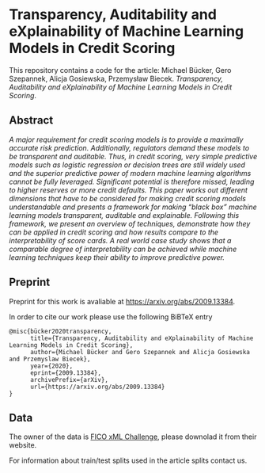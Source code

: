 # Transparency, Auditability and eXplainability of Machine Learning Models in Credit Scoring

This repository contains a code for the article: Michael Bücker, Gero Szepannek, Alicja Gosiewska, Przemysław Biecek. *Transparency, Auditability and eXplainability of Machine Learning Models in Credit Scoring*. 


## Abstract 

*A major requirement for credit scoring models is to provide a maximally accurate risk prediction. Additionally, regulators demand these models to be transparent and auditable. Thus, in credit scoring, very simple predictive models such as logistic regression or decision trees are still widely used and the superior predictive power of modern machine learning algorithms cannot be fully leveraged. Significant potential is therefore missed, leading to higher reserves or more credit defaults. 
 This paper works out different dimensions that have to be considered for making credit scoring models understandable and presents a framework for making “black box” machine learning models transparent, auditable and explainable. Following this framework, we present an overview of techniques, demonstrate how they can be applied in credit scoring and how results compare to the interpretability of score cards. A real world case study shows that a comparable degree of interpretability can be achieved while machine learning techniques keep their ability to improve predictive power.*


## Preprint

Preprint for this work is avaliable at https://arxiv.org/abs/2009.13384.

In order to cite our work please use the following BiBTeX entry

```
@misc{bücker2020transparency,
      title={Transparency, Auditability and eXplainability of Machine Learning Models in Credit Scoring}, 
      author={Michael Bücker and Gero Szepannek and Alicja Gosiewska and Przemyslaw Biecek},
      year={2020},
      eprint={2009.13384},
      archivePrefix={arXiv},
      url={https://arxiv.org/abs/2009.13384}
}
```

## Data

The owner of the data is [FICO xML Challenge](https://community.fico.com/), please downolad it from their website. 

For information about train/test splits used in the article splits contact us.
